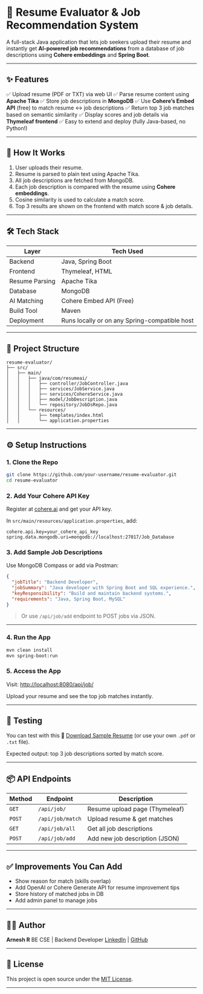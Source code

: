 # 🚀 Resume Evaluator & Job Recommendation System

A full-stack Java application that lets job seekers upload their resume and instantly get **AI-powered job recommendations** from a database of job descriptions using **Cohere embeddings** and **Spring Boot**.

---

## ✨ Features

✅ Upload resume (PDF or TXT) via web UI
✅ Parse resume content using **Apache Tika**
✅ Store job descriptions in **MongoDB**
✅ Use **Cohere’s Embed API** (free) to match resume ↔ job descriptions
✅ Return top 3 job matches based on semantic similarity
✅ Display scores and job details via **Thymeleaf frontend**
✅ Easy to extend and deploy (fully Java-based, no Python!)

---

## 🧠 How It Works

1. User uploads their resume.
2. Resume is parsed to plain text using Apache Tika.
3. All job descriptions are fetched from MongoDB.
4. Each job description is compared with the resume using **Cohere embeddings**.
5. Cosine similarity is used to calculate a match score.
6. Top 3 results are shown on the frontend with match score & job details.

---

## 🛠 Tech Stack

| Layer          | Tech Used                                     |
| -------------- | --------------------------------------------- |
| Backend        | Java, Spring Boot                             |
| Frontend       | Thymeleaf, HTML                               |
| Resume Parsing | Apache Tika                                   |
| Database       | MongoDB                                       |
| AI Matching    | Cohere Embed API (Free)                       |
| Build Tool     | Maven                                         |
| Deployment     | Runs locally or on any Spring-compatible host |

---

## 📂 Project Structure

```
resume-evaluator/
├── src/
│   ├── main/
│   │   ├── java/com/resumeai/
│   │   │   ├── controller/JobController.java
│   │   │   ├── services/JobService.java
│   │   │   ├── services/CohereService.java
│   │   │   ├── model/JobDescription.java
│   │   │   └── repository/JobDsRepo.java
│   │   └── resources/
│   │       ├── templates/index.html
│   │       └── application.properties
```

---

## ⚙️ Setup Instructions

### 1. Clone the Repo

```bash
git clone https://github.com/your-username/resume-evaluator.git
cd resume-evaluator
```

### 2. Add Your Cohere API Key

Register at [cohere.ai](https://cohere.ai) and get your API key.

In `src/main/resources/application.properties`, add:

```properties
cohere.api.key=your_cohere_api_key
spring.data.mongodb.uri=mongodb://localhost:27017/Job_Database
```

### 3. Add Sample Job Descriptions

Use MongoDB Compass or add via Postman:

```json
{
  "jobTitle": "Backend Developer",
  "jobSummary": "Java developer with Spring Boot and SQL experience.",
  "keyResponsibility": "Build and maintain backend systems.",
  "requirements": "Java, Spring Boot, MySQL"
}
```

> Or use `/api/job/add` endpoint to POST jobs via JSON.

---

### 4. Run the App

```bash
mvn clean install
mvn spring-boot:run
```

### 5. Access the App

Visit: [http://localhost:8080/api/job/](http://localhost:8080/api/job/)

Upload your resume and see the top job matches instantly.

---

## 🧪 Testing

You can test with this 📎 [Download Sample Resume](https://github.com/Arnesh-02/Job-Ai/blob/main/resume-evaluator/src/main/resources/John%20Doe%20-resume.pdf)
(or use your own `.pdf` or `.txt` file).

Expected output: top 3 job descriptions sorted by match score.

---

## 📦 API Endpoints

| Method | Endpoint         | Description                    |
| ------ | ---------------- | ------------------------------ |
| `GET`  | `/api/job/`      | Resume upload page (Thymeleaf) |
| `POST` | `/api/job/match` | Upload resume & get matches    |
| `GET`  | `/api/job/all`   | Get all job descriptions       |
| `POST` | `/api/job/add`   | Add new job description (JSON) |

---

## ✅ Improvements You Can Add

* Show reason for match (skills overlap)
* Add OpenAI or Cohere Generate API for resume improvement tips
* Store history of matched jobs in DB
* Add admin panel to manage jobs

---

## 🧑‍💻 Author

**Arnesh R**
BE CSE | Backend Developer
[LinkedIn](https://linkedin.com/in/your-profile) | [GitHub](https://github.com/your-username)

---

## 📄 License

This project is open source under the [MIT License](LICENSE).

---
